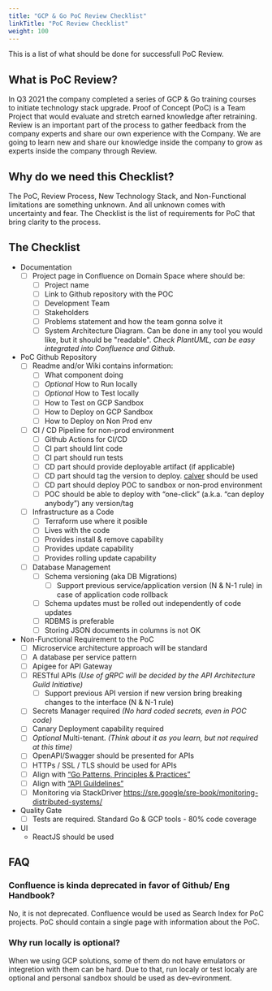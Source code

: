 ```yaml
---
title: "GCP & Go PoC Review Checklist"
linkTitle: "PoC Review Checklist"
weight: 100
---
```


This is a list of what should be done for successfull PoC Review.

## What is PoC Review?

In Q3 2021 the company completed a series of GCP & Go training courses to initiate technology stack upgrade. 
Proof of Concept (PoC) is a Team Project that would evaluate and stretch earned knowledge after retraining. 
Review is an important part of the process to gather feedback from the company experts and share our own experience with the Company. We are going to learn new and share our knowledge inside the company to grow as experts inside the company through Review.

## Why do we need this Checklist?

The PoC, Review Process, New Technology Stack, and Non-Functional limitations are something unknown. 
And all unknown comes with uncertainty and fear. The Checklist is the list of requirements for PoC that bring clarity to the process.

## The Checklist

* Documentation
     * [ ] Project page in Confluence on Domain Space where should be:
          * [ ] Project name
          * [ ] Link to Github repository with the POC
          * [ ] Development Team
          * [ ] Stakeholders
          * [ ] Problems statement and how the team gonna solve it
          * [ ] System Architecture Diagram. Can be done in any tool you would like, but it should be "readable". _Check PlantUML, can be easy integrated into Confluence and Github._
* PoC Github Repository
     * [ ] Readme and/or Wiki contains information:
          * [ ] What component doing
          * [ ] _Optional_ How to Run locally
          * [ ] _Optional_ How to Test locally
          * [ ] How to Test on GCP Sandbox
          * [ ] How to Deploy on GCP Sandbox
          * [ ] How to Deploy on Non Prod env
     * [ ] CI / CD Pipeline for non-prod environment
          * [ ] Github Actions for CI/CD
          * [ ] CI part should lint code
          * [ ] CI part should run tests
          * [ ] CD part should provide deployable artifact (if applicable)
          * [ ] CD part should tag the version to deploy. [calver](https://calver.org/) should be used
          * [ ] CD part should deploy POC to sandbox or non-prod environment
          * [ ] POC should be able to deploy with “one-click” (a.k.a. “can deploy anybody”) any version/tag
     * [ ] Infrastructure as a Code
          * [ ] Terraform use where it posible
          * [ ] Lives with the code
          * [ ] Provides install & remove capability
          * [ ] Provides update capability
          * [ ] Provides rolling update capability
     * [ ] Database Management
          * [ ] Schema versioning (aka DB Migrations)
               * [ ] Support previous service/application version (N & N-1 rule) in case of application code rollback
          * [ ] Schema updates must be rolled out independently of code updates
          * [ ] RDBMS is preferable
          * [ ] Storing JSON documents in columns is not OK
* Non-Functional Requirement to the PoC
     * [ ] Microservice architecture approach will be standard
     * [ ] A database per service pattern
     * [ ] Apigee for API Gateway
     * [ ] RESTful APIs _(Use of gRPC will be decided by the API Architecture Guild Initiative)_
          * [ ] Support previous API version if new version bring breaking changes to the interface (N & N-1 rule)
     * [ ] Secrets Manager required _(No hard coded secrets, even in POC code)_
     * [ ] Canary Deployment capability required
     * [ ] _Optional_ Multi-tenant. _(Think about it as you learn, but not required at this time)_
     * [ ] OpenAPI/Swagger should be presented for APIs
     * [ ] HTTPs / SSL / TLS should be used for APIs
     * [ ] Align with [“Go Patterns, Principles & Practices”](https://github.com/takeoff-com/go-ppp)
     * [ ] Align with [“API Guildelines”](https://engineering-handbook.takeofftech.org/docs/architecture/restful-api/design-guide/)
     * [ ] Monitoring via StackDriver https://sre.google/sre-book/monitoring-distributed-systems/
* Quality Gate
     * [ ] Tests are required. Standard Go & GCP tools - 80% code coverage
* UI
     * ReactJS should be used

## FAQ

### Confluence is kinda deprecated in favor of Github/ Eng Handbook?
No, it is not deprecated. Confluence would be used as Search Index for PoC projects. PoC should contain a single page with information about the PoC.

### Why run locally is optional?
When we using GCP solutions, some of them do not have emulators or integretion with them can be hard. Due to that, run localy or test localy are optional and personal sandbox should be used as dev-evironment.
